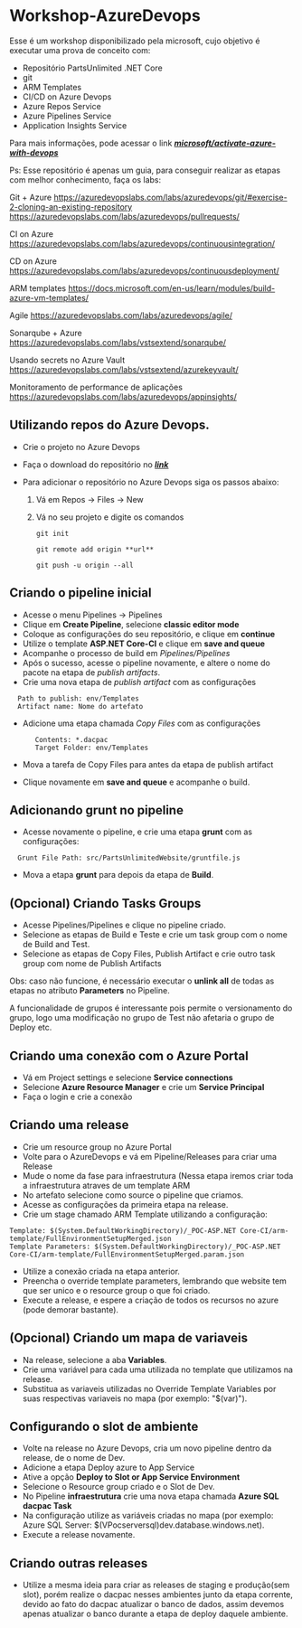 # Workshop-AzureDevops

Esse é um workshop disponibilizado pela microsoft, cujo objetivo é executar uma prova de conceito com:

  * Repositório PartsUnlimited .NET Core
  * git
  * ARM Templates
  * CI/CD on Azure Devops
  * Azure Repos Service
  * Azure Pipelines Service
  * Application Insights Service

Para mais informações, pode acessar o link [***microsoft/activate-azure-with-devops***](https://github.com/microsoft/Activate-Azure-for-DevOps/blob/master/Datasheet/Activate_Azure_with_DevOps_Datasheet.pdf)

Ps: Esse repositório é apenas um guia, para conseguir realizar as etapas com melhor conhecimento, faça os labs:

Git + Azure
https://azuredevopslabs.com/labs/azuredevops/git/#exercise-2-cloning-an-existing-repository
https://azuredevopslabs.com/labs/azuredevops/pullrequests/

CI on Azure
https://azuredevopslabs.com/labs/azuredevops/continuousintegration/

CD on Azure
https://azuredevopslabs.com/labs/azuredevops/continuousdeployment/

ARM templates
https://docs.microsoft.com/en-us/learn/modules/build-azure-vm-templates/

Agile 
https://azuredevopslabs.com/labs/azuredevops/agile/

Sonarqube + Azure
https://azuredevopslabs.com/labs/vstsextend/sonarqube/

Usando secrets no Azure Vault
https://azuredevopslabs.com/labs/vstsextend/azurekeyvault/

Monitoramento de performance de aplicações
https://azuredevopslabs.com/labs/azuredevops/appinsights/


## Utilizando repos do Azure Devops.

  - Crie o projeto no Azure Devops
  - Faça o download do repositório no [***link***](https://github.com/microsoft/Activate-Azure-for-DevOps/blob/master/PoC/Full/Assets/PartsUnlimited.zip)
  - Para adicionar o repositório no Azure Devops siga os passos abaixo:
  
    1. Vá em Repos -> Files -> New 
    2. Vá no seu projeto e digite os comandos  
    
          ```
          git init
          ```
          ```
          git remote add origin **url**
          ```
          ```
          git push -u origin --all
          ```
    
## Criando o pipeline inicial

  - Acesse o menu Pipelines -> Pipelines
  - Clique em **Create Pipeline**, selecione **classic editor mode**
  - Coloque as configurações do seu repositório, e clique em **continue**
  - Utilize o template **ASP.NET Core-CI** e clique em **save and queue**
  - Acompanhe o processo de build em *Pipelines/Pipelines*
  - Após o sucesso, acesse o pipeline novamente, e altere o nome do pacote na etapa de *publish artifacts*.
  - Crie uma nova etapa de *publish artifact* com as configurações
  ```
    Path to publish: env/Templates
    Artifact name: Nome do artefato
  ```
  - Adicione uma etapa chamada *Copy Files* com as configurações
  
      ```
         Contents: *.dacpac
         Target Folder: env/Templates
      ```
  - Mova a tarefa de Copy Files para antes da etapa de publish artifact
  - Clique novamente em **save and queue** e acompanhe o build.
  
## Adicionando grunt no pipeline

  - Acesse novamente o pipeline, e crie uma etapa **grunt** com as configurações:
  
  ```
    Grunt File Path: src/PartsUnlimitedWebsite/gruntfile.js
  ```
  - Mova a etapa **grunt** para depois da etapa de **Build**.
  
## (Opcional) Criando Tasks Groups

  - Acesse Pipelines/Pipelines e clique no pipeline criado.
  - Selecione as etapas de Build e Teste e crie um task group com o nome de Build and Test.
  - Selecione as etapas de Copy Files, Publish Artifact e crie outro task group com nome de Publish Artifacts
  
   Obs: caso não funcione, é necessário executar o **unlink all** de todas as etapas no atributo **Parameters** no Pipeline. 
   
   A funcionalidade de grupos é interessante pois permite o versionamento do grupo, logo uma modificação no grupo de Test não afetaria o grupo de Deploy etc.
   
## Criando uma conexão com o Azure Portal

  - Vá em Project settings e selecione **Service connections**
  - Selecione **Azure Resource Manager** e crie um **Service Principal** 
  - Faça o login e crie a conexão
 
## Criando uma release

  - Crie um resource group no Azure Portal
  - Volte para o AzureDevops e vá em Pipeline/Releases para criar uma Release
  - Mude o nome da fase para infraestrutura (Nessa etapa iremos criar toda a infraestrutura atraves de um template ARM
  - No artefato selecione como source o pipeline que criamos.
  - Acesse as configurações da primeira etapa na release.
  - Crie um stage chamado ARM Template utilizando a configuração:
  ```
  Template: $(System.DefaultWorkingDirectory)/_POC-ASP.NET Core-CI/arm-template/FullEnvironmentSetupMerged.json
  Template Parameters: $(System.DefaultWorkingDirectory)/_POC-ASP.NET Core-CI/arm-template/FullEnvironmentSetupMerged.param.json
```
  - Utilize a conexão criada na etapa anterior.
  - Preencha o override template parameters, lembrando que website tem que ser unico e o resource group o que foi criado.
  - Execute a release, e espere a criação de todos os recursos no azure (pode demorar bastante).
  
## (Opcional) Criando um mapa de variaveis


  - Na release, selecione a aba **Variables**.
  - Crie uma variável para cada uma utilizada no template que utilizamos na release.
  - Substitua as variaveis utilizadas no Override Template Variables por suas respectivas variaveis no mapa (por exemplo: "$(var)").
  
## Configurando o slot de ambiente

  - Volte na release no Azure Devops, cria um novo pipeline dentro da release, de o nome de Dev.
  - Adicione a etapa Deploy azure to App Service
  - Ative a opção **Deploy to Slot or App Service Environment**
  - Selecione o Resource group criado e o Slot de Dev.
  - No Pipeline **infraestrutura** crie uma nova etapa chamada **Azure SQL dacpac Task**
  - Na configuração utilize as variáveis criadas no mapa (por exemplo: Azure SQL Server: $(VPocserversql)dev.database.windows.net).
  - Execute a release novamente.
  
## Criando outras releases

  - Utilize a mesma ideia para criar as releases de staging e produção(sem slot), porém realize o dacpac nesses ambientes junto da etapa corrente, devido ao fato do dacpac atualizar o banco de dados, assim devemos apenas atualizar o banco durante a etapa de deploy daquele ambiente.
  

